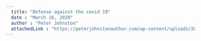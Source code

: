 ```yaml
---
  title: "Defense against the covid 19"
  date : "March 16, 2020"
  author : "Peter Johnston"
  attachedLink : "https://peterjohnstonauthor.com/wp-content/uploads/2020/03/blog-1.mp4"
---
```


